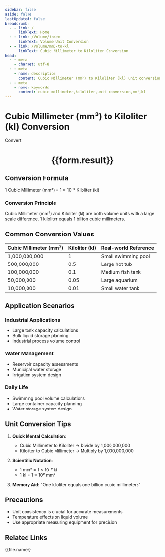 ```yaml
---
sidebar: false
aside: false
lastUpdated: false
breadcrumb:
  - - link: /
      linkText: Home
  - - link: /Volume/index
      linkText: Volume Unit Conversion
  - - link: /Volume/mm3-to-kl
      linkText: Cubic Millimeter to Kiloliter Conversion
head:
  - - meta
    - charset: utf-8
  - - meta
    - name: description
      content: Cubic Millimeter (mm³) to Kiloliter (kl) unit conversion tool. 1 cubic millimeter equals 0.000000001 kiloliters.
  - - meta
    - name: keywords
      content: cubic millimeter,kiloliter,unit conversion,mm³,kl
---
```


# Cubic Millimeter (mm³) to Kiloliter (kl) Conversion

<script setup>
import { onMounted, reactive, inject ,ref  } from 'vue'
import { NButton,NForm ,NFormItem,NInput,NInputNumber,NSelect,NCard,useMessage ,NGrid ,NGi } from 'naive-ui'
import { defineClientComponent } from 'vitepress'
import { Volume } from '../files';

const convert = inject('convert')
const formRef = ref(null);
const rules = {
  number:{
    required: true,
    type: 'number',
    trigger: "blur"
  }
}
const form = reactive({
  number:null,
  result:'',
  title:'Cubic Millimeter (mm³) to Kiloliter (kl) Conversion'
})

const convertHandler = (e) => {
  e.preventDefault();
  formRef.value?.validate((errors)=>{
    if (!errors) {
      form.result = `${form.number} mm³ = ${convert(form.number).from('mm3').to('kl')} kl`
    }
  })
}
</script>

<n-form size="large" :model="form" ref='formRef' :rules="rules">
  <n-form-item label="Value" path="number">
    <n-input-number size="large" style="width:100%" :min="0" v-model:value="form.number" placeholder="Enter cubic millimeter value" />
  </n-form-item>
  <n-form-item>
    <n-button type="info" style="width:100%" @click="convertHandler">Convert</n-button>
  </n-form-item>
</n-form>
<n-card embedded :bordered="false" hoverable>
  <div style="text-align:center">
    <h1>{{form.result}}</h1>
  </div>
</n-card>

## Conversion Formula
1 Cubic Millimeter (mm³) = 1 × 10⁻⁹ Kiloliter (kl)

### Conversion Principle
Cubic Millimeter (mm³) and Kiloliter (kl) are both volume units with a large scale difference. 1 kiloliter equals 1 billion cubic millimeters.

## Common Conversion Values
| Cubic Millimeter (mm³) | Kiloliter (kl) | Real-world Reference                |
|------------------------|----------------|-------------------------------------|
| 1,000,000,000          | 1              | Small swimming pool                 |
| 500,000,000            | 0.5            | Large hot tub                       |
| 100,000,000            | 0.1            | Medium fish tank                    |
| 50,000,000             | 0.05           | Large aquarium                      |
| 10,000,000             | 0.01           | Small water tank                    |

## Application Scenarios
### Industrial Applications
- Large tank capacity calculations
- Bulk liquid storage planning
- Industrial process volume control

### Water Management
- Reservoir capacity assessments
- Municipal water storage
- Irrigation system design

### Daily Life
- Swimming pool volume calculations
- Large container capacity planning
- Water storage system design

## Unit Conversion Tips
1. **Quick Mental Calculation**:
   - Cubic Millimeter to Kiloliter → Divide by 1,000,000,000
   - Kiloliter to Cubic Millimeter → Multiply by 1,000,000,000

2. **Scientific Notation**:
   - 1 mm³ = 1 × 10⁻⁹ kl
   - 1 kl = 1 × 10⁹ mm³

3. **Memory Aid**:
   "One kiloliter equals one billion cubic millimeters"

## Precautions
- Unit consistency is crucial for accurate measurements
- Temperature effects on liquid volume
- Use appropriate measuring equipment for precision

## Related Links
<n-grid x-gap="12" :cols="2">
  <n-gi v-for="(file, index) in Volume" :key="index">
    <n-button
      text
      tag="a"
      :href="file.path"
      type="info"
    >
      {{file.name}}
    </n-button>
  </n-gi>
</n-grid>